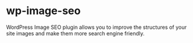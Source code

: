 # wp-image-seo
WordPress Image SEO plugin allows you to improve the structures of your site images and make them more search engine friendly.
